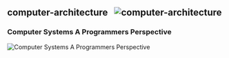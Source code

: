 ## computer-architecture &nbsp;&nbsp;![computer-architecture](https://progressbar-guibranco.vercel.app/0/?title=0/430)
### Computer Systems A Programmers Perspective
![Computer Systems A Programmers Perspective](https://progressbar-guibranco.vercel.app/0/?title=0/430)
